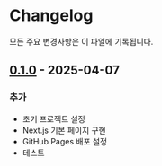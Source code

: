 # Changelog

모든 주요 변경사항은 이 파일에 기록됩니다.

## [0.1.0] - 2025-04-07

### 추가

- 초기 프로젝트 설정
- Next.js 기본 페이지 구현
- GitHub Pages 배포 설정
- 테스트

[0.1.0]: https://github.com/noah-eunsoo/my-nextjs-project/releases/tag/v0.1.0
